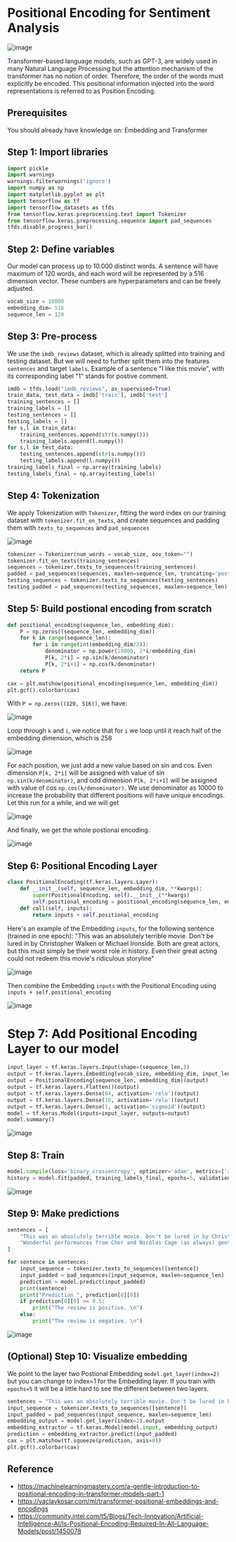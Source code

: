 # Positional Encoding for Sentiment Analysis

![image](https://github.com/hughiephan/DPL/assets/16631121/1ce73c5f-ef72-4cec-894e-087fae9fec14)

Transformer-based language models, such as GPT-3, are widely used in many Natural Language Processing but the attention mechanism of the transformer has no notion of order. Therefore, the order of the words must explicitly be encoded. This positional information injected into the word representations is referred to as Position Encoding.

## Prerequisites
You should already have knowledge on: Embedding and Transformer

## Step 1: Import libraries
```python
import pickle
import warnings 
warnings.filterwarnings('ignore')
import numpy as np
import matplotlib.pyplot as plt
import tensorflow as tf
import tensorflow_datasets as tfds
from tensorflow.keras.preprocessing.text import Tokenizer
from tensorflow.keras.preprocessing.sequence import pad_sequences
tfds.disable_progress_bar()
```

## Step 2: Define variables
Our model can process up to 10.000 distinct words. A sentence will have maximum of 120 words, and each word will be represented by a 516 dimension vector. These numbers are hyperparameters and can be freely adjusted.
```python
vocab_size = 10000
embedding_dim= 516
sequence_len = 120
```

## Step 3: Pre-process

We use the `imdb_reviews` dataset, which is already splitted into training and testing dataset. But we will need to further split them into the features `sentences` and target `labels`. Example of a sentence "I like this movie", with its corresponding label "1" stands for postive comment.

```python
imdb = tfds.load("imdb_reviews", as_supervised=True)
train_data, test_data = imdb['train'], imdb['test']
training_sentences = []
training_labels = []
testing_sentences = []
testing_labels = []
for s,l in train_data:
    training_sentences.append(str(s.numpy()))
    training_labels.append(l.numpy())
for s,l in test_data:
    testing_sentences.append(str(s.numpy()))
    testing_labels.append(l.numpy())
training_labels_final = np.array(training_labels)
testing_labels_final = np.array(testing_labels)
```

## Step 4: Tokenization

We apply Tokenization with `Tokenizer`, fitting the word index on our training dataset with `tokenizer.fit_on_texts`, and create sequences and padding them with `texts_to_sequences` and `pad_sequences`

![image](https://github.com/hughiephan/DPL/assets/16631121/641b2e5a-3949-4d2c-8f2c-d292493f462c)

```python
tokenizer = Tokenizer(num_words = vocab_size, oov_token="")
tokenizer.fit_on_texts(training_sentences)
sequences = tokenizer.texts_to_sequences(training_sentences)
padded = pad_sequences(sequences, maxlen=sequence_len, truncating='post')
testing_sequences = tokenizer.texts_to_sequences(testing_sentences)
testing_padded = pad_sequences(testing_sequences, maxlen=sequence_len)
```

## Step 5: Build postional encoding from scratch
```python
def positional_encoding(sequence_len, embedding_dim):
    P = np.zeros((sequence_len, embedding_dim))
    for k in range(sequence_len):
        for i in range(int(embedding_dim/2)):
            denominator = np.power(10000, 2*i/embedding_dim)
            P[k, 2*i] = np.sin(k/denominator)
            P[k, 2*i+1] = np.cos(k/denominator)
    return P

cax = plt.matshow(positional_encoding(sequence_len, embedding_dim))
plt.gcf().colorbar(cax)
```

With `P = np.zeros((120, 516))`, we have:

![image](https://github.com/hughiephan/DPL/assets/16631121/635d4e15-a87a-45cf-a55a-9c9fa0e0d8c6)

Loop through `k` and `i`, we notice that for `i` we loop until it reach half of the embedding dimension, which is 258

![image](https://github.com/hughiephan/DPL/assets/16631121/4552c766-82bb-4828-9ee2-b1b0e171a8a6)

For each position, we just add a new value based on sin and cos. Even dimension `P[k, 2*i]` will be assigned with value of sin `np.sin(k/denominator)`, and odd dimension `P[k, 2*i+1]` will be assigned with value of cos `np.cos(k/denominator)`. We use denominator as 10000 to increase the probability that different positions will have unique encodings. Let this run for a while, and we will get

![image](https://github.com/hughiephan/DPL/assets/16631121/f1cfb8aa-9ca7-4a3d-84ee-b59a5836e832)

And finally, we get the whole postional encoding.

![image](https://github.com/hughiephan/DPL/assets/16631121/d8d399c3-9beb-4236-9129-5a245de36f12)

## Step 6: Positional Encoding Layer
```python
class PositionalEncoding(tf.keras.layers.Layer):
    def __init__(self, sequence_len, embedding_dim, **kwargs):
        super(PositionalEncoding, self).__init__(**kwargs)
        self.positional_encoding = positional_encoding(sequence_len, embedding_dim)     
    def call(self, inputs):
        return inputs + self.positional_encoding
```

Here's an example of the Embedding `inputs`, for the following sentence (trained in one epoch): "This was an absolutely terrible movie. Don't be lured in by Christopher Walken or Michael Ironside. Both are great actors, but this must simply be their worst role in history. Even their great acting could not redeem this movie's ridiculous storyline" 

![image](https://github.com/hughiephan/DPL/assets/16631121/3900093f-f6cd-4abc-84ef-a8bd7d33e16a)

Then combine the Embedding `inputs` with the Positional Encoding using `inputs + self.positional_encoding`

![image](https://github.com/hughiephan/DPL/assets/16631121/fca01039-3f67-40d4-a353-2fa4cf142b85)

# Step 7: Add Positional Encoding Layer to our model
```python
input_layer = tf.keras.layers.Input(shape=(sequence_len,))
output = tf.keras.layers.Embedding(vocab_size, embedding_dim, input_length=sequence_len)(input_layer)
output = PositionalEncoding(sequence_len, embedding_dim)(output)
output = tf.keras.layers.Flatten()(output)
output = tf.keras.layers.Dense(64, activation='relu')(output)
output = tf.keras.layers.Dense(10, activation='relu')(output)
output = tf.keras.layers.Dense(1, activation='sigmoid')(output)
model = tf.keras.Model(inputs=input_layer, outputs=output)
model.summary()
```

![image](https://github.com/hughiephan/DPL/assets/16631121/4834c11c-b718-48f9-8141-f8006a8df6f2)

## Step 8: Train
```python
model.compile(loss='binary_crossentropy', optimizer='adam', metrics=['accuracy'])
history = model.fit(padded, training_labels_final, epochs=5, validation_data = (testing_padded, testing_labels_final))
```

![image](https://github.com/hughiephan/DPL/assets/16631121/7cacc1ee-7b5e-4309-b0bd-52dfdeba0dd6)

## Step 9: Make predictions
```python
sentences = [
    "This was an absolutely terrible movie. Don't be lured in by Christopher Walken or Michael Ironside. Both are great actors, but this must simply be their worst role in history. Even their great acting could not redeem this movie's ridiculous storyline",
    "Wonderful performances from Cher and Nicolas Cage (as always) gently row the plot along. There are no rapids to cross, no dangerous waters, just a warm and witty paddle through New York life at its best."
]

for sentence in sentences:
    input_sequence = tokenizer.texts_to_sequences([sentence])
    input_padded = pad_sequences(input_sequence, maxlen=sequence_len)
    prediction = model.predict(input_padded)
    print(sentence)
    print("Prediction ", prediction[0][0])
    if prediction[0][0] >= 0.5:
        print("The review is positive. \n")
    else:
        print("The review is negative. \n")
```

![image](https://github.com/hughiephan/DPL/assets/16631121/ce0804af-ab03-4787-9c1f-01e1a443a53f)

## (Optional) Step 10: Visualize embedding

We point to the layer two Postional Embedding `model.get_layer(index=2)` but you can change to index=1 for the Embedding layer. If you train with `epochs=5` it will be a little hard to see the different between two layers. 

```python
sentences = "This was an absolutely terrible movie. Don't be lured in by Christopher Walken or Michael Ironside. Both are great actors, but this must simply be their worst role in history. Even their great acting could not redeem this movie's ridiculous storyline"
input_sequence = tokenizer.texts_to_sequences([sentence])
input_padded = pad_sequences(input_sequence, maxlen=sequence_len)
embedding_output = model.get_layer(index=2).output  
embedding_extractor = tf.keras.Model(model.input, embedding_output)
prediction = embedding_extractor.predict(input_padded)
cax = plt.matshow(tf.squeeze(prediction, axis=0))
plt.gcf().colorbar(cax)
```

## Reference
- https://machinelearningmastery.com/a-gentle-introduction-to-positional-encoding-in-transformer-models-part-1
- https://vaclavkosar.com/ml/transformer-positional-embeddings-and-encodings
- https://community.intel.com/t5/Blogs/Tech-Innovation/Artificial-Intelligence-AI/Is-Positional-Encoding-Required-In-All-Language-Models/post/1450078
